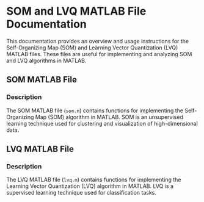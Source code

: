 # SOM and LVQ MATLAB File Documentation

This documentation provides an overview and usage instructions for the Self-Organizing Map (SOM) and Learning Vector Quantization (LVQ) MATLAB files. These files are useful for implementing and analyzing SOM and LVQ algorithms in MATLAB.

## SOM MATLAB File

### Description
The SOM MATLAB file (`som.m`) contains functions for implementing the Self-Organizing Map (SOM) algorithm in MATLAB. SOM is an unsupervised learning technique used for clustering and visualization of high-dimensional data.

## LVQ MATLAB File

### Description
The LVQ MATLAB file (`lvq.m`) contains functions for implementing the Learning Vector Quantization (LVQ) algorithm in MATLAB. LVQ is a supervised learning technique used for classification tasks.
